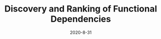 ---
title: "Discovery and Ranking of Functional Dependencies"
collection: talks
type: "Talk"
permalink: /talks/
venue: "Very Large Data Bases Conference (VLDB)"
date: 2020-8-31
location: "Tokyo, Japan"
---